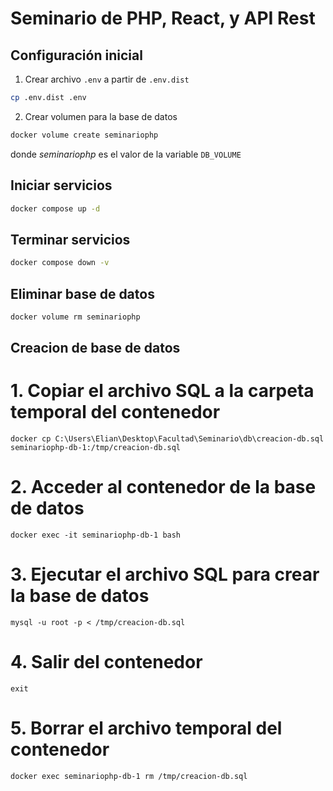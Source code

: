 Seminario de PHP, React, y API Rest
===================================

## Configuración inicial

1. Crear archivo `.env` a partir de `.env.dist`

```bash
cp .env.dist .env
```

2. Crear volumen para la base de datos

```bash
docker volume create seminariophp
```

donde *seminariophp* es el valor de la variable `DB_VOLUME`

## Iniciar servicios

```bash
docker compose up -d
```

## Terminar servicios

```bash
docker compose down -v
```

## Eliminar base de datos

```bash
docker volume rm seminariophp
```

## Creacion de base de datos

# 1. Copiar el archivo SQL a la carpeta temporal del contenedor
    docker cp C:\Users\Elian\Desktop\Facultad\Seminario\db\creacion-db.sql seminariophp-db-1:/tmp/creacion-db.sql
# 2. Acceder al contenedor de la base de datos
    docker exec -it seminariophp-db-1 bash
# 3. Ejecutar el archivo SQL para crear la base de datos
    mysql -u root -p < /tmp/creacion-db.sql
# 4. Salir del contenedor
    exit
# 5. Borrar el archivo temporal del contenedor
    docker exec seminariophp-db-1 rm /tmp/creacion-db.sql